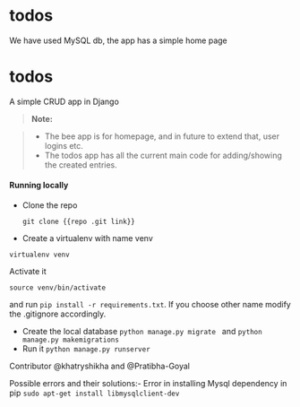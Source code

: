 # todos


We have used MySQL db, the app has a simple home page



todos
===================
A simple CRUD app in Django
 
> **Note:**

> - The bee app is for homepage, and in future to extend that, user logins etc.
> - The todos app has all the current main code for adding/showing the created entries. 

#### <i class="icon-file"></i> Running locally

 - Clone the repo
 
   `git clone {{repo .git link}}`
 
 - Create a virtualenv with name venv
 
 `virtualenv venv`
 
 Activate it 
 
 `source venv/bin/activate`
 
 and run `pip install -r requirements.txt`. If you choose other name modify the .gitignore accordingly.
 - Create the local database `python manage.py migrate ` and `python manage.py makemigrations`
 - Run it `python manage.py runserver `

Contributor @khatryshikha and @Pratibha-Goyal

Possible errors and their solutions:-
Error in installing Mysql dependency in pip
`sudo apt-get install libmysqlclient-dev`

